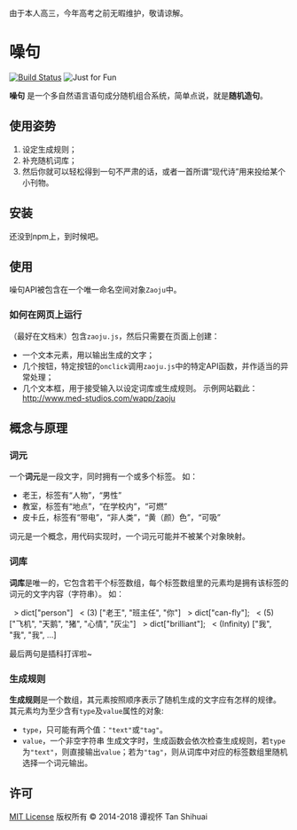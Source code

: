 由于本人高三，今年高考之前无暇维护，敬请谅解。
# 噪句
[![Build Status](http://img.shields.io/travis/TTTTTAN/zaoju/master.svg?style=flat)](https://travis-ci.org/tttttan/zaoju)
![Just for Fun](https://img.shields.io/badge/just-for%20fun-orange.svg)

**噪句** 是一个多自然语言语句成分随机组合系统，简单点说，就是**随机造句**。
## 使用姿势
1. 设定生成规则；
2. 补充随机词库；
3. 然后你就可以轻松得到一句不严肃的话，或者一首所谓“现代诗”用来投给某个小刊物。
## 安装
还没到npm上，到时候吧。
## 使用
噪句API被包含在一个唯一命名空间对象`Zaoju`中。
### 如何在网页上运行
（最好在文档末）包含`zaoju.js`，然后只需要在页面上创建：
+ 一个文本元素，用以输出生成的文字；
+ 几个按钮，特定按钮的`onclick`调用`zaoju.js`中的特定API函数，并作适当的异常处理；
+ 几个文本框，用于接受输入以设定词库或生成规则。
示例网站戳此：<http://www.med-studios.com/wapp/zaoju>
## 概念与原理
### 词元
一个**词元**是一段文字，同时拥有一个或多个标签。
如：
+ 老王，标签有“人物”，“男性”
+ 教室，标签有“地点”，“在学校内”，“可燃”
+ 皮卡丘，标签有“带电”，“非人类”，“黄（颜）色”，“可吸”

词元是一个概念，用代码实现时，一个词元可能并不被某个对象映射。
### 词库
**词库**是唯一的，它包含若干个标签数组，每个标签数组里的元素均是拥有该标签的词元的文字内容（字符串）。
如：

    > dict["person"]
    < (3) ["老王", "班主任", "你"]
    > dict["can-fly"];
    < (5) ["飞机", "天鹅", "猪", "心情", "灰尘"]
    > dict["brilliant"];
    < (Infinity) ["我", "我", "我", ...]

最后两句是插科打诨啦~
### 生成规则
**生成规则**是一个数组，其元素按照顺序表示了随机生成的文字应有怎样的规律。
其元素均为至少含有`type`及`value`属性的对象:
+ `type`，只可能有两个值：`"text"`或`"tag"`。
+ `value`，一个非空字符串
生成文字时，生成函数会依次检查生成规则，若`type`为`"text"`，则直接输出`value`；若为`"tag"`，则从词库中对应的标签数组里随机选择一个词元输出。
## 许可
[MIT License](https://github.com/TTTTTAN/zaoju/blob/master/LICENSE)
版权所有 &copy; 2014-2018 谭视怀 Tan Shihuai
